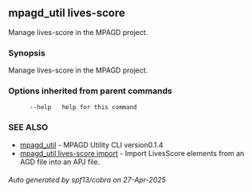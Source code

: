 ## mpagd_util lives-score

Manage lives-score in the MPAGD project.

### Synopsis

Manage lives-score in the MPAGD project.

### Options inherited from parent commands

```
      --help   help for this command
```

### SEE ALSO

* [mpagd_util](mpagd_util.md)	 - MPAGD Utility CLI version0.1.4
* [mpagd_util lives-score import](mpagd_util_lives-score_import.md)	 - Import LivesScore elements from an AGD file into an APJ file.

###### Auto generated by spf13/cobra on 27-Apr-2025
